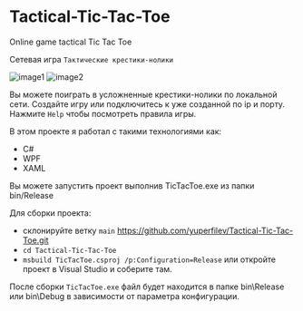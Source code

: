 # Tactical-Tic-Tac-Toe
Online game tactical Tic Tac Toe

Сетевая игра `Тактические крестики-нолики`

![image1](https://user-images.githubusercontent.com/96861838/147847937-476e7b5a-79a3-48fd-ab48-a81d001813c9.png)
![image2](https://user-images.githubusercontent.com/96861838/147847933-9cf9b24f-4ac6-442a-9702-32f8d6be7910.png)

Вы можете поиграть в усложненные крестики-нолики по локальной сети. 
Создайте игру или подключитесь к уже созданной по ip и порту.
Нажмите `Help` чтобы посмотреть правила игры.

В этом проекте я работал с такими технологиями как:
- C#
- WPF
- XAML

Вы можете запустить проект выполнив TicTacToe.exe из папки bin/Release

Для сборки проекта:
- склонируйте ветку `main` https://github.com/yuperfilev/Tactical-Tic-Tac-Toe.git
- `cd Tactical-Tic-Tac-Toe`
- `msbuild TicTacToe.csproj /p:Configuration=Release` или откройте проект в Visual Studio и соберите там.

После сборки `TicTacToe.exe` файл будет находится в папке bin\Release или bin\Debug в зависимости от параметра конфигурации.
